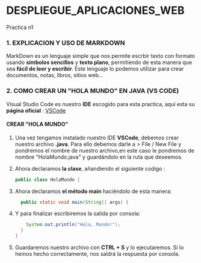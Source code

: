 # DESPLIEGUE_APLICACIONES_WEB
Practica n1

### 1. EXPLICACION Y USO DE MARKDOWN

MarkDown es un lenguaje simple que nos permite escrbir texto con formato usando **símbolos sencillos** y **texto plano**, permitiendo de esta manera que sea **fácil de leer y escribir**. Este lenguaje lo podemos utilizar para crear documentos, notas, libros, sitios web...


### 2. COMO CREAR UN "HOLA MUNDO" EN JAVA (VS CODE)

Visual Studio Code es nuestro **IDE** escogido para esta practica, aquí esta su **página oficial** : [VSCode](https://code.visualstudio.com/)

#### CREAR "HOLA MUNDO"

1. Una vez tengamos instalado nuestro IDE **VSCode**, debemos crear nuestro archivo **.java**. Para ello debemos darle a > File / New File y pondremos el nombre de nuestro archivo,en este caso le pondremos de nombre "HolaMundo.java" y guardándolo en la ruta que deseemos.

2. Ahora declaramos **la clase**, añandiendo el siguiente codigo :

   ``` java
   public class HolaMundo {
   ```
   
3. Ahora declaramos **el método main** haciéndolo de esta manera:

   ```java
     public static void main(String[] args) {
   ```

4. Y para finalizar escribiremos la salida por consola:

   ```java
       System.out.println("Hola, Mundo!");
     }
   }
   ```

5. Guardaremos nuestro archivo con **CTRL + S** y lo ejecutaremos. Si lo hemos hecho correctamente, nos saldrá la respuesta por consola.


 
